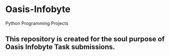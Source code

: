 # Oasis-Infobyte

Python Programming Projects

## This repository is created for the soul purpose of Oasis Infobyte Task submissions.
